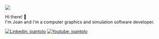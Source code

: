<img src ="https://github-readme-stats.vercel.app/api/top-langs/?username=jotolo2&layout=compact&theme=tokyonight&hide_border=true&langs_count=10&hide=html,scss,css,matlab,objective-c,ruby">

<p>
Hi there! 👋 <br> I'm Joan and I'm a computer graphics and simulation software developer.
</p>

[![Linkedin: joantolo](https://img.shields.io/badge/-joantolo-blue?style=for-the-badge&logo=Linkedin&logoColor=white&link=https://www.linkedin.com/in/joantolo/)](https://www.linkedin.com/in/joantolo/)
[![Youtube: joantolo](https://img.shields.io/badge/-joantolo-red?style=for-the-badge&logo=Youtube&logoColor=white&link=https://www.youtube.com/@joantolo_/)](https://www.youtube.com/@joantolo_)
